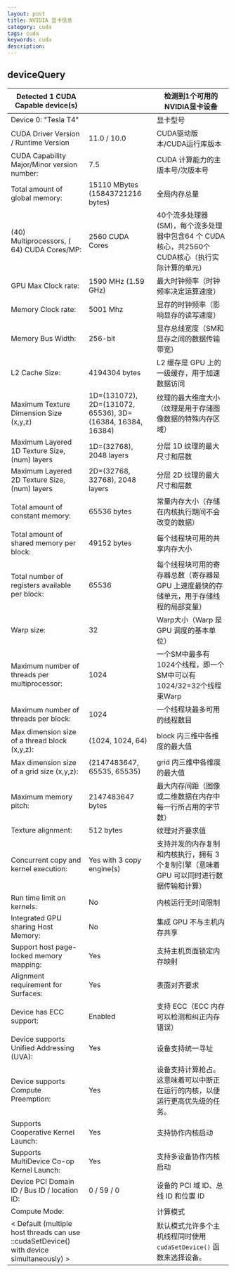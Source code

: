 ```yaml
---
layout: post
title: NVIDIA 显卡信息
category: cuda
tags: cuda
keywords: cuda
description:
---
```


## deviceQuery

| Detected 1  CUDA Capable device(s)                           |                                                            | 检测到1个可用的NVIDIA显卡设备                                |
| ------------------------------------------------------------ | ---------------------------------------------------------- | ------------------------------------------------------------ |
| Device 0:  "Tesla T4"                                        |                                                            | 显卡型号                                                     |
| CUDA Driver  Version / Runtime Version                       | 11.0 / 10.0                                                | CUDA驱动版本/CUDA运行库版本                                  |
| CUDA  Capability Major/Minor version number:                 | 7.5                                                        | CUDA 计算能力的主版本号/次版本号                             |
| Total  amount of global memory:                              | 15110  MBytes (15843721216 bytes)                          | 全局内存总量                                                 |
| (40)  Multiprocessors, ( 64) CUDA Cores/MP:                  | 2560 CUDA  Cores                                           | 40个流多处理器(SM)，每个流多处理器中包含64 个 CUDA 核心，共2560个CUDA核心（执行实际计算的单元） |
| GPU Max  Clock rate:                                         | 1590 MHz  (1.59 GHz)                                       | 最大时钟频率（时钟频率决定运算速度）                         |
| Memory  Clock rate:                                          | 5001 Mhz                                                   | 显存的时钟频率（影响显存的读写速度）                         |
| Memory Bus  Width:                                           | 256-bit                                                    | 显存总线宽度（SM和显存之间的数据传输带宽）                   |
| L2 Cache  Size:                                              | 4194304  bytes                                             | L2 缓存是 GPU 上的一级缓存，用于加速数据访问                 |
| Maximum  Texture Dimension Size (x,y,z)                      | 1D=(131072),  2D=(131072, 65536), 3D=(16384, 16384, 16384) | 纹理的最大维度大小（纹理是用于存储图像数据的特殊内存区域）   |
| Maximum  Layered 1D Texture Size, (num) layers               | 1D=(32768),  2048 layers                                   | 分层 1D 纹理的最大尺寸和层数                                 |
| Maximum  Layered 2D Texture Size, (num) layers               | 2D=(32768,  32768), 2048 layers                            | 分层 2D 纹理的最大尺寸和层数                                 |
| Total  amount of constant memory:                            | 65536 bytes                                                | 常量内存大小（存储在内核执行期间不会改变的数据）             |
| Total  amount of shared memory per block:                    | 49152 bytes                                                | 每个线程块可用的共享内存大小                                 |
| Total  number of registers available per block:              | 65536                                                      | 每个线程块可用的寄存器总数（寄存器是 GPU 上速度最快的存储单元，用于存储线程的局部变量） |
| Warp size:                                                   | 32                                                         | Warp大小（Warp 是 GPU 调度的基本单位）                       |
| Maximum  number of threads per multiprocessor:               | 1024                                                       | 一个SM中最多有1024个线程，即一个SM中可以有1024/32=32个线程束Warp |
| Maximum  number of threads per block:                        | 1024                                                       | 一个线程块最多可用的线程数目                                 |
| Max  dimension size of a thread block (x,y,z):               | (1024, 1024,  64)                                          | block  内三维中各维度的最大值                                |
| Max  dimension size of a grid size    (x,y,z):               | (2147483647,  65535, 65535)                                | grid  内三维中各维度的最大值                                 |
| Maximum  memory pitch:                                       | 2147483647  bytes                                          | 最大内存间距（图像或二维数据在内存中每一行所占用的字节数）   |
| Texture  alignment:                                          | 512 bytes                                                  | 纹理对齐要求值                                               |
| Concurrent  copy and kernel execution:                       | Yes with 3  copy engine(s)                                 | 支持并发的内存复制和内核执行，拥有 3 个复制引擎（意味着 GPU 可以同时进行数据传输和计算） |
| Run time  limit on kernels:                                  | No                                                         | 内核运行无时间限制                                           |
| Integrated  GPU sharing Host Memory:                         | No                                                         | 集成 GPU 不与主机内存共享                                    |
| Support  host page-locked memory mapping:                    | Yes                                                        | 支持主机页面锁定内存映射                                     |
| Alignment  requirement for Surfaces:                         | Yes                                                        | 表面对齐要求                                                 |
| Device has  ECC support:                                     | Enabled                                                    | 支持 ECC（ECC 内存可以检测和纠正内存错误）                   |
| Device  supports Unified Addressing (UVA):                   | Yes                                                        | 设备支持统一寻址                                             |
| Device  supports Compute Preemption:                         | Yes                                                        | 设备支持计算抢占。这意味着可以中断正在运行的内核，以便运行更高优先级的任务。 |
| Supports  Cooperative Kernel Launch:                         | Yes                                                        | 支持协作内核启动                                             |
| Supports  MultiDevice Co-op Kernel Launch:                   | Yes                                                        | 支持多设备协作内核启动                                       |
| Device PCI  Domain ID / Bus ID / location ID:                | 0 / 59 / 0                                                 | 设备的 PCI 域 ID、总线 ID 和位置 ID                          |
| Compute  Mode:                                               |                                                            | 计算模式                                                     |
| < Default (multiple  host threads can use ::cudaSetDevice() with device simultaneously) > |                                                            | 默认模式允许多个主机线程同时使用 `cudaSetDevice()` 函数来选择设备。 |